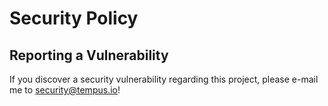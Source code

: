 # Security Policy

## Reporting a Vulnerability

If you discover a security vulnerability regarding this project, please e-mail me to [security@tempus.io](mailto:security@tempus.io)!
